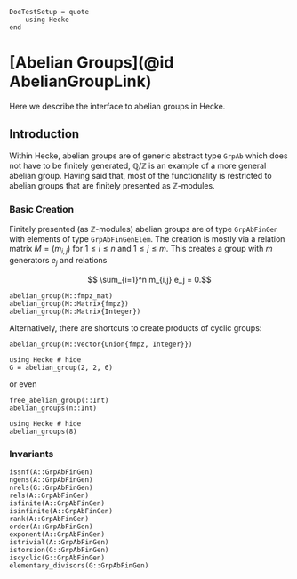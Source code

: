 ```@meta
DocTestSetup = quote
    using Hecke
end
```
# [Abelian Groups](@id AbelianGroupLink)

Here we describe the interface to abelian groups in Hecke.

## Introduction

Within Hecke, abelian groups are of generic abstract type `GrpAb` which does not
have to be finitely generated, $\mathbb Q/\mathbb Z$ is an example of a more
general abelian group. Having said that, most of the functionality is
restricted to abelian groups that are finitely presented as $\mathbb Z$-modules.

### Basic Creation

Finitely presented (as $\mathbb Z$-modules) abelian groups are of type `GrpAbFinGen`
with elements of type `GrpAbFinGenElem`. The creation is mostly via a relation
matrix $M = (m_{i,j})$ for $1\le i\le n$ and $1\le j\le m$. This creates
a group with $m$ generators $e_j$ and relations
```math
   \sum_{i=1}^n m_{i,j} e_j = 0.
```

```@docs
abelian_group(M::fmpz_mat)
abelian_group(M::Matrix{fmpz})
abelian_group(M::Matrix{Integer})
```

Alternatively, there are shortcuts to create products of cyclic groups:
```@docs
abelian_group(M::Vector{Union{fmpz, Integer}})
```
```@repl
using Hecke # hide
G = abelian_group(2, 2, 6)
```

or even

```@docs
free_abelian_group(::Int)
abelian_groups(n::Int)
```
```@repl
using Hecke # hide
abelian_groups(8)
```

### Invariants
```@docs
issnf(A::GrpAbFinGen)
ngens(A::GrpAbFinGen)
nrels(G::GrpAbFinGen)
rels(A::GrpAbFinGen)
isfinite(A::GrpAbFinGen)
isinfinite(A::GrpAbFinGen)
rank(A::GrpAbFinGen)
order(A::GrpAbFinGen)
exponent(A::GrpAbFinGen)
istrivial(A::GrpAbFinGen)
istorsion(G::GrpAbFinGen)
iscyclic(G::GrpAbFinGen)
elementary_divisors(G::GrpAbFinGen)
```

